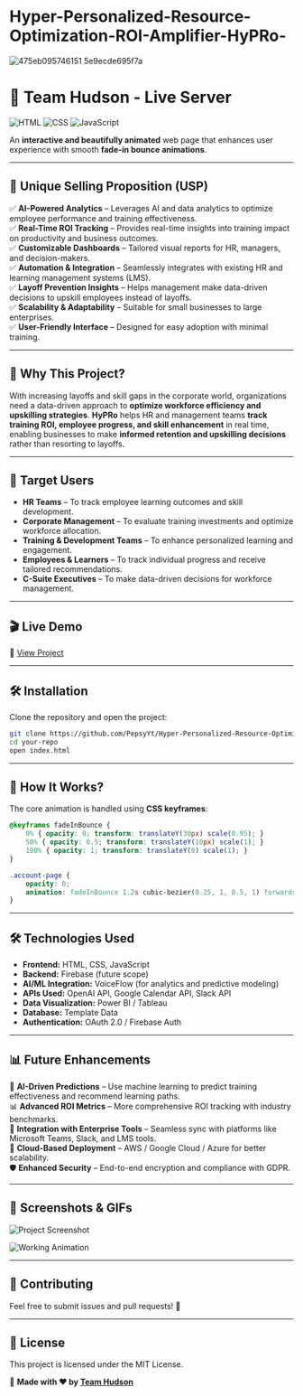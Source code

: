 # Hyper-Personalized-Resource-Optimization-ROI-Amplifier-HyPRo-

![475eb095746151 5e9ecde695f7a](https://github.com/user-attachments/assets/74fe2082-6bcd-4cc6-aa17-33ffc27bec82)

# 🚀 Team Hudson - Live Server

![HTML](https://img.shields.io/badge/HTML5-%23E34F26.svg?style=for-the-badge&logo=html5&logoColor=white)
![CSS](https://img.shields.io/badge/CSS3-%231572B6.svg?style=for-the-badge&logo=css3&logoColor=white)
![JavaScript](https://img.shields.io/badge/JavaScript-%23F7DF1E.svg?style=for-the-badge&logo=javascript&logoColor=black)

An **interactive and beautifully animated** web page that enhances user experience with smooth **fade-in bounce animations**.

---

## 🌟 Unique Selling Proposition (USP)
✅ **AI-Powered Analytics** – Leverages AI and data analytics to optimize employee performance and training effectiveness.  
✅ **Real-Time ROI Tracking** – Provides real-time insights into training impact on productivity and business outcomes.  
✅ **Customizable Dashboards** – Tailored visual reports for HR, managers, and decision-makers.  
✅ **Automation & Integration** – Seamlessly integrates with existing HR and learning management systems (LMS).  
✅ **Layoff Prevention Insights** – Helps management make data-driven decisions to upskill employees instead of layoffs.  
✅ **Scalability & Adaptability** – Suitable for small businesses to large enterprises.  
✅ **User-Friendly Interface** – Designed for easy adoption with minimal training.  

---

## 📌 Why This Project?
With increasing layoffs and skill gaps in the corporate world, organizations need a data-driven approach to **optimize workforce efficiency and upskilling strategies**. **HyPRo** helps HR and management teams **track training ROI, employee progress, and skill enhancement** in real time, enabling businesses to make **informed retention and upskilling decisions** rather than resorting to layoffs. 

---

## 🎯 Target Users
- **HR Teams** – To track employee learning outcomes and skill development.  
- **Corporate Management** – To evaluate training investments and optimize workforce allocation.  
- **Training & Development Teams** – To enhance personalized learning and engagement.  
- **Employees & Learners** – To track individual progress and receive tailored recommendations.  
- **C-Suite Executives** – To make data-driven decisions for workforce management.  

---

## 🎬 Live Demo
🔗 [View Project](https://hypro.netlify.app/)

---

## 🛠️ Installation
Clone the repository and open the project:

```sh
git clone https://github.com/PepsyYt/Hyper-Personalized-Resource-Optimization-ROI-Amplifier-HyPRo-.git
cd your-repo
open index.html
```

---

## 🎨 How It Works?
The core animation is handled using **CSS keyframes**:

```css
@keyframes fadeInBounce {
    0% { opacity: 0; transform: translateY(30px) scale(0.95); }
    50% { opacity: 0.5; transform: translateY(10px) scale(1); }
    100% { opacity: 1; transform: translateY(0) scale(1); }
}

.account-page {
    opacity: 0;
    animation: fadeInBounce 1.2s cubic-bezier(0.25, 1, 0.5, 1) forwards;
}
```

---

## 🛠 Technologies Used
- **Frontend:** HTML, CSS, JavaScript  
- **Backend:** Firebase (future scope)  
- **AI/ML Integration:** VoiceFlow (for analytics and predictive modeling)  
- **APIs Used:** OpenAI API, Google Calendar API, Slack API  
- **Data Visualization:** Power BI / Tableau  
- **Database:** Template Data  
- **Authentication:** OAuth 2.0 / Firebase Auth  

---

## 📊 Future Enhancements
🚀 **AI-Driven Predictions** – Use machine learning to predict training effectiveness and recommend learning paths.  
📊 **Advanced ROI Metrics** – More comprehensive ROI tracking with industry benchmarks.  
🔄 **Integration with Enterprise Tools** – Seamless sync with platforms like Microsoft Teams, Slack, and LMS tools.  
📡 **Cloud-Based Deployment** – AWS / Google Cloud / Azure for better scalability.  
🛡 **Enhanced Security** – End-to-end encryption and compliance with GDPR.  

---

## 📸 Screenshots & GIFs

![Project Screenshot](https://github.com/user-attachments/assets/6ab6b890-ee37-4b5f-acd4-374211608bac)

![Working Animation](https://github.com/user-attachments/assets/2cc0885a-3d17-492e-9a81-4ec4c1e69b75)

---

## 📩 Contributing
Feel free to submit issues and pull requests! 🤝

---

## 📜 License
This project is licensed under the MIT License. 

🚀 **Made with ❤️ by [Team Hudson](https://github.com/pepsyyt)**

